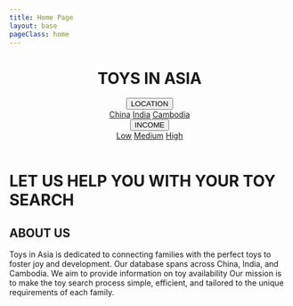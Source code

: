 ```yaml
---
title: Home Page
layout: base
pageClass: home
---
```

<header>
  <h1>TOYS IN ASIA</h1>
  <nav>
    <div class="nav-item dropdown">
      <button class="dropbtn">LOCATION</button>
      <div class="dropdown-content">
        <a href="families/china.md">China</a>
        <a href="families/india.md">India</a>
        <a href="families/cambodia.md">Cambodia</a>
      </div>
    </div>
    <div class="nav-item dropdown">
      <button class="dropbtn">INCOME</button>
      <div class="dropdown-content">
        <a href="families/low.md.md">Low</a>
        <a href="families/medium.md">Medium</a>
        <a href="families/high.md">High</a>
      </div>
    </div>
  </nav>
</header>

<div class="hero">
  <h1>LET US HELP YOU WITH YOUR TOY SEARCH</h1>
</div>

<div class="main-content about-us">
  <div>
    <h2>ABOUT US</h2>
    <p>Toys in Asia is dedicated to connecting families with the perfect toys to foster joy and development. Our  database spans across  China, India, and Cambodia. We aim to provide information on toy availability Our mission is to make the toy search process simple, efficient, and tailored to the unique requirements of each family.</p>
  </div>
</div>


